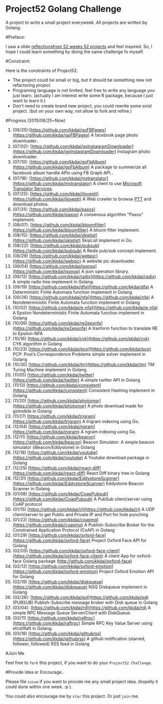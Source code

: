 
# Project52 Golang Challenge

A project to write a small project everyweek. All projects are written by Golang. 


#Preface:

I saw a slide [reflectionsfrom 52 weeks 52 projects](https://speakerdeck.com/jeffersonlam/reflections-from-52-weeks-52-projects) and feel inspired. So, I hope I could learn something by doing the same challenge fo myself.

#Constraint:

Here is the constraints of Project52.

- The project could be small or big, but it should be something new not refactoring project.
- Programing language is not limited, feel free to write any language you just learn. (actually I am interest write some R package, because I just want to learn it.)
- Don't need to create brand new project, you could rewrite some exist project. (but on your own way, not allow to fork and refine.)

#Progress (2015/06/25~Now)

1. (06/25):[https://github.com/kkdai/goFBPages](https://github.com/kkdai/goFBPages) A facebook page photo downloader． 
2. (07/02): [https://github.com/kkdai/goInstagramDownloader](https://github.com/kkdai/goInstagramDownloader) Instagram photo downloader. 
3. (07/10): [https://github.com/kkdai/goFbAlbum](https://github.com/kkdai/goFbAlbum) A package to summerize all facebook album handle APIs using FB Graph API.．
4. (07/18): [https://github.com/kkdai/mstranslator](https://github.com/kkdai/mstranslator) A client to use [Microsoft Translator Services](mstranslator).
5. (07/25): [https://github.com/kkdai/iloveptt](https://github.com/kkdai/iloveptt) A Web crawler to browse [PTT](https://www.ptt.cc/index.bbs.html) and download photos.
6. (07/31): [https://github.com/kkdai/paxos](https://github.com/kkdai/paxos) A consensus algorithm "Paxos" implement.
7. (08/07): [https://github.com/kkdai/bloomfilter](https://github.com/kkdai/bloomfilter) A bloom filter implement.
8. (08/15): [https://github.com/kkdai/skiplist](https://github.com/kkdai/skiplist) SkipList implement in Go.
9. (08/22): [https://github.com/kkdai/pubsub](https://github.com/kkdai/pubsub) A Redis pub/sub concept implement.
10. (08/29) [https://github.com/kkdai/webpic](https://github.com/kkdai/webpic) A website pic downloader.
11. (09/04) [https://github.com/kkdai/jsonop](https://github.com/kkdai/jsonop) A json operation library.
12. (09/12) [https://github.com/kkdai/radix](https://github.com/kkdai/radix) A simple radix tree implement in Golang.
13. (09/19) [https://github.com/kkdai/dfa](https://github.com/kkdai/dfa) A Deterministic Finite Automata function implement in Golang
14. (09/26) [https://github.com/kkdai/nfa](https://github.com/kkdai/nfa) A Nondeterministic Finite Automata function implement in Golang
15. (10/02) [https://github.com/kkdai/e-nfa](https://github.com/kkdai/e-nfa) A Epsilon Nondeterministic Finite Automata function implement in Golang
16. (10/09) [https://github.com/kkdai/re2epsnfa](https://github.com/kkdai/re2epsnfa) A tranform function to translate RE to Epsilon-NFA
17. (10/16) [https://github.com/kkdai/cyk](https://github.com/kkdai/cyk) CYK algorithm in Golang
18. (10/23) [https://github.com/kkdai/pcp](https://github.com/kkdai/pcp) PCP: Post’s Correspondence Problems simple solver implement in Golang
19. (10/30) [https://github.com/kkdai/tm](https://github.com/kkdai/tm) TM: Turing Machine implement in Golang.
20. (11/05) [https://github.com/kkdai/twitter](https://github.com/kkdai/twitter) A simple twitter API in Golang
21. (11/13) [https://github.com/kkdai/consistent](https://github.com/kkdai/consistent) Consistent Hashing implement in Golang
22. (11/20) [https://github.com/kkdai/photomgr](https://github.com/kkdai/photomgr) A photo download made for gomobile in Golang
23. (11/27) [https://github.com/kkdai/trigram](https://github.com/kkdai/trigram) A trigram indexing using Go.
24. (12/04) [https://github.com/kkdai/ngram](https://github.com/kkdai/ngram) A ngram indexing using Go.
25. (12/11) [https://github.com/kkdai/beacon](https://github.com/kkdai/beacon) Beacon Simulator: A simple beacon simulator (iBeacon/Eddystone) in Golang
26. (12/18) [https://github.com/kkdai/youtube](https://github.com/kkdai/youtube) A Youtube download package in Golang
27. (12/25) [https://github.com/kkdai/react-diff](https://github.com/kkdai/react-diff) React Diff binary tree in Golang 
28. (12/31) [https://github.com/kkdai/EddystoneScanner](https://github.com/kkdai/EddystoneScanner) Eddystone Beacon Scanner in Golang
29. (01/08) [https://github.com/kkdai/CoapPubsub](https://github.com/kkdai/CoapPubsub) A PubSub client/server using CoAP protocol 
30. (01/15) [https://github.com/kkdai/ri](https://github.com/kkdai/ri) A UDP client/server to get Public and Private IP and Port for hole punching
31. (01/22) [https://github.com/kkdai/coapmq](https://github.com/kkdai/coapmq) A Publish-Subscribe Broker for the Constrained Application Protocol (CoAP) in Golang 
32. (01/29) [https://github.com/kkdai/oxford-face](https://github.com/kkdai/oxford-face) Project Oxford Face API for Golang 
33. (02/05) [https://github.com/kkdai/oxford-face-client](https://github.com/kkdai/oxford-face-client) A client App for oxford-face Golang package (http://github.com/kkdai/oxford-face)
34. (02/12) [https://github.com/kkdai/oxford-emotion](https://github.com/kkdai/oxford-emotion) Project Oxford Emotion API for Golang
35. (02/19) [https://github.com/kkdai/diskqueue](https://github.com/kkdai/diskqueue) NSQ Diskqueue implement in Golang
36. (02/26): [https://github.com/kkdai/pd](https://github.com/kkdai/pd) (PUBSUB) Publish-Subscrbe message broker with Disk queue in Golang
37. (03/04): [https://github.com/kkdai/rd](https://github.com/kkdai/rd) A simple RPC Message Queue Server/Client with DiskQueue.
38. (03/11) [https://github.com/kkdai/raftrpc](https://github.com/kkdai/raftrpc) Simple RPC Key Value Server using etcd/Raft in Golang.
39. (03/18) [https://github.com/kkdai/githubrss](https://github.com/kkdai/githubrss) A github notification (starred, follower, followed) RSS feed in Golang

#Join Me

Feel free to `fork` this project, if you want to do your `Project52 Challenge`.

#Provide Idea or Encourage..

Please file `issue` if you want to provide me any small project idea. (hopelly it could done within one week.  :p ).

You could also encourage me by `star` this project. Or just `join` me.

